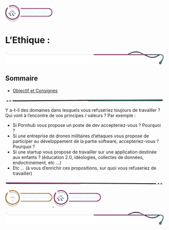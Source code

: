 <a href="../README.md">
  <img src="../assets/button/home_page.png" alt="Home page" style="width: 150px; height: auto;">
</a>

# L’Ethique :

![border](../assets/line/border_style_multi_r.png)

## Sommaire

- [Objectif et Consignes](#objectifs)

<!-- ![border](assets/line/line_pink_point_l.png) -->

![border](../assets/line/line_teal_point_r.png)

Y a-t-il des domaines dans lesquels vous refuseriez toujours de travailler ? Qui vont à l’encontre de vos principes / valeurs ? Par exemple :

- Si Pornhub vous propose un poste de dev accepteriez-vous ? Pourquoi ?
- Si une entreprise de drones militaires d’attaques vous propose de participer au développement de la partie software, accepteriez-vous ? Pourquoi ?
- Si une startup vous propose de travailler sur une application destinée aux enfants ? (éducation 2.0, idéologies, collectes de données, endoctrinement, etc …)
- Etc … (à vous d’enrichir ces propositions, sur quoi vous refuseriez de travailler)

![border](../assets/line/line_pink_point_l.png)

<a href="#sommaire">
  <img src="../assets/button/back_to_top.png" alt="Back to top" style="width: 150px; height: auto;">
</a>
<a href="../README.md">
  <img src="../assets/button/home_page.png" alt="Home page" style="width: 150px; height: auto;">
</a>

![border](../assets/line/border_style_multi_r.png)
